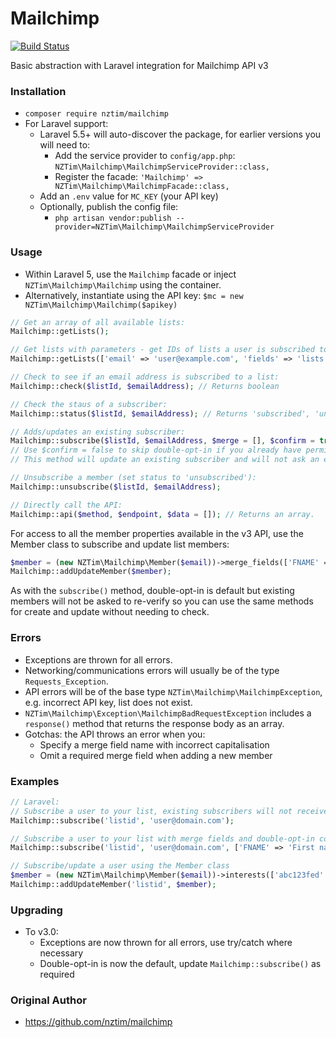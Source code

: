 # Mailchimp

[![Build Status](https://travis-ci.org/nztim/mailchimp.svg?branch=master)](https://travis-ci.org/nztim/mailchimp)

Basic abstraction with Laravel integration for Mailchimp API v3

### Installation

- `composer require nztim/mailchimp`
- For Laravel support:
    - Laravel 5.5+ will auto-discover the package, for earlier versions you will need to:
        - Add the service provider to `config/app.php`: `NZTim\Mailchimp\MailchimpServiceProvider::class,`
        - Register the facade: `'Mailchimp' => NZTim\Mailchimp\MailchimpFacade::class,`
    - Add an `.env` value for `MC_KEY` (your API key)
    - Optionally, publish the config file:
        - `php artisan vendor:publish --provider=NZTim\Mailchimp\MailchimpServiceProvider`

### Usage

- Within Laravel 5, use the `Mailchimp` facade or inject `NZTim\Mailchimp\Mailchimp` using the container.
- Alternatively, instantiate using the API key: `$mc = new NZTim\Mailchimp\Mailchimp($apikey)`

```php
// Get an array of all available lists:
Mailchimp::getLists();

// Get lists with parameters - get IDs of lists a user is subscribed to:
Mailchimp::getLists(['email' => 'user@example.com', 'fields' => 'lists.id']);

// Check to see if an email address is subscribed to a list:
Mailchimp::check($listId, $emailAddress); // Returns boolean

// Check the staus of a subscriber:
Mailchimp::status($listId, $emailAddress); // Returns 'subscribed', 'unsubscribed', 'cleaned', 'pending', 'transactional' or 'not found'

// Adds/updates an existing subscriber:
Mailchimp::subscribe($listId, $emailAddress, $merge = [], $confirm = true);
// Use $confirm = false to skip double-opt-in if you already have permission.
// This method will update an existing subscriber and will not ask an existing subscriber to re-confirm.

// Unsubscribe a member (set status to 'unsubscribed'):
Mailchimp::unsubscribe($listId, $emailAddress);

// Directly call the API:
Mailchimp::api($method, $endpoint, $data = []); // Returns an array.
```

For access to all the member properties available in the v3 API, use the Member class to subscribe and update list members:

```php
$member = (new NZTim\Mailchimp\Member($email))->merge_fields(['FNAME' => 'First name'])->email_type('text')->confirm(false);
Mailchimp::addUpdateMember($member);
```

As with the `subscribe()` method, double-opt-in is default but existing members will not be asked to re-verify so you can use the same methods for create and update without needing to check.

### Errors

- Exceptions are thrown for all errors.
- Networking/communications errors will usually be of the type `Requests_Exception`.
- API errors will be of the base type `NZTim\Mailchimp\MailchimpException`, e.g. incorrect API key, list does not exist.
- `NZTim\Mailchimp\Exception\MailchimpBadRequestException` includes a `response()` method that returns the response body as an array.
- Gotchas: the API throws an error when you:
    - Specify a merge field name with incorrect capitalisation
    - Omit a required merge field when adding a new member

### Examples

```php
// Laravel:
// Subscribe a user to your list, existing subscribers will not receive confirmation emails
Mailchimp::subscribe('listid', 'user@domain.com');

// Subscribe a user to your list with merge fields and double-opt-in confirmation disabled
Mailchimp::subscribe('listid', 'user@domain.com', ['FNAME' => 'First name', 'LNAME' => 'Last name'], false);

// Subscribe/update a user using the Member class
$member = (new NZTim\Mailchimp\Member($email))->interests(['abc123fed' => true])->language('th');
Mailchimp::addUpdateMember('listid', $member);
```


### Upgrading
- To v3.0:
    - Exceptions are now thrown for all errors, use try/catch where necessary
    - Double-opt-in is now the default, update `Mailchimp::subscribe()` as required


### Original Author
- https://github.com/nztim/mailchimp

